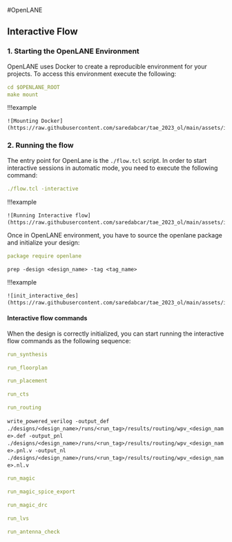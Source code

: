 #OpenLANE

## Interactive Flow

### 1. Starting the OpenLANE Environment

OpenLANE uses Docker to create a reproducible environment for your projects. To access this environment execute the following:

```yaml 
cd $OPENLANE_ROOT
make mount
```

!!!example
	
	![Mounting Docker](https://raw.githubusercontent.com/saredabcar/tae_2023_ol/main/assets/images/mounting_docker.png)

### 2. Running the flow

The entry point for OpenLane is the `./flow.tcl` script. 
In order to start interactive sessions in automatic mode, you need to execute the following command:

```yaml
./flow.tcl -interactive
```

!!!example
	
	![Running Interactive flow](https://raw.githubusercontent.com/saredabcar/tae_2023_ol/main/assets/images/running_interactive_flow.png)
	
Once in OpenLANE environment, you have to source the openlane package and initialize your design:

```yaml
package require openlane
```

`prep -design <design_name> -tag <tag_name>`

!!!example
	
	![init_interactive_des](https://raw.githubusercontent.com/saredabcar/tae_2023_ol/main/assets/images/init_interactive_design.png)
	
#### Interactive flow commands

When the design is correctly initialized, you can start running the interactive flow commands as the following sequence:

```yaml
run_synthesis
```

```yaml
run_floorplan
```

```yaml
run_placement
```

```yaml
run_cts
```

```yaml
run_routing
```

`write_powered_verilog -output_def ./designs/<design_name>/runs/<run_tag>/results/routing/wpv_<design_name>.def -output_pnl ./designs/<design_name>/runs/<run_tag>/results/routing/wpv_<design_name>.pnl.v -output_nl ./designs/<design_name>/runs/<run_tag>/results/routing/wpv_<design_name>.nl.v`

```yaml
run_magic
```

```yaml
run_magic_spice_export
```

```yaml
run_magic_drc
```

```yaml
run_lvs
```

```yaml
run_antenna_check
```

